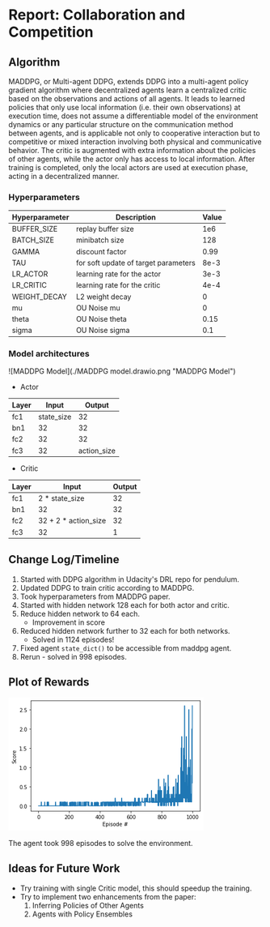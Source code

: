# Report: Collaboration and Competition

## Algorithm
MADDPG, or Multi-agent DDPG, extends DDPG into a multi-agent policy gradient algorithm where decentralized agents
learn a centralized critic based on the observations and actions of all agents. It leads to learned policies that
only use local information (i.e. their own observations) at execution time, does not assume a differentiable model
of the environment dynamics or any particular structure on the communication method between agents, and is applicable
not only to cooperative interaction but to competitive or mixed interaction involving both physical and communicative
behavior. The critic is augmented with extra information about the policies of other agents, while the actor only has
access to local information. After training is completed, only the local actors are used at execution phase, acting in
a decentralized manner.

### Hyperparameters
| Hyperparameter | Description                          | Value |
|----------------|--------------------------------------|-------|
| BUFFER_SIZE    | replay buffer size                   | 1e6   |
| BATCH_SIZE     | minibatch size                       | 128   |
| GAMMA          | discount factor                      | 0.99  |
| TAU            | for soft update of target parameters | 8e-3  |
| LR_ACTOR       | learning rate for the actor          | 3e-3  |
| LR_CRITIC      | learning rate for the critic         | 4e-4  |
| WEIGHT_DECAY   | L2 weight decay                      | 0     |
| mu             | OU Noise mu                          | 0     |
| theta          | OU Noise theta                       | 0.15  |
| sigma          | OU Noise sigma                       | 0.1   |

### Model architectures
![MADDPG Model](./MADDPG model.drawio.png "MADDPG Model")
- Actor

| Layer | Input      | Output      |
|-------|------------|-------------|
| fc1   | state_size | 32          |
| bn1   | 32         | 32          |
| fc2   | 32         | 32          |
| fc3   | 32         | action_size |

- Critic

| Layer | Input                | Output |
|-------|----------------------|--------|
| fc1   | 2 * state_size       | 32     |
| bn1   | 32                   | 32     |
| fc2   | 32 + 2 * action_size | 32     |
| fc3   | 32                   | 1      |

## Change Log/Timeline
1. Started with DDPG algorithm in Udacity's DRL repo for pendulum.
2. Updated DDPG to train critic according to MADDPG.
3. Took hyperparameters from MADDPG paper.
4. Started with hidden network 128 each for both actor and critic.
5. Reduce hidden network to 64 each.
   - Improvement in score
7. Reduced hidden network further to 32 each for both networks.
    - Solved in 1124 episodes!
8. Fixed agent `state_dict()` to be accessible from maddpg agent.
9. Rerun - solved in 998 episodes.

## Plot of Rewards
![MADDPG Score Graph](./score_graph.png "MADDPG Tennis Score Graph")

The agent took 998 episodes to solve the environment.

## Ideas for Future Work
- Try training with single Critic model, this should speedup the training.
- Try to implement two enhancements from the paper:
  1. Inferring Policies of Other Agents
  2. Agents with Policy Ensembles
